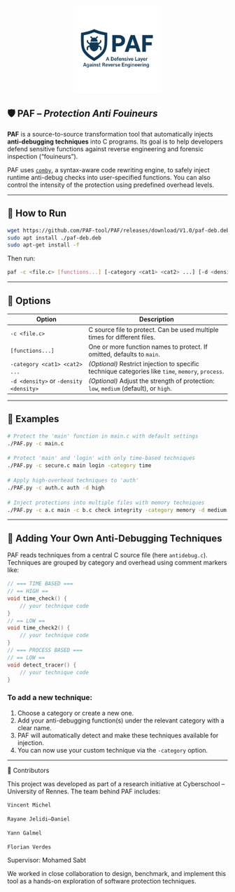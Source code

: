 <p align="center">
  <img src="logo.png" alt="Project Logo" width="200"/>
</p>

## 🛡️ PAF – *Protection Anti Fouineurs*

**PAF**  is a source-to-source transformation tool that automatically injects **anti-debugging techniques** into C programs. Its goal is to help developers defend sensitive functions against reverse engineering and forensic inspection (“fouineurs”).

PAF uses [`comby`](https://comby.dev), a syntax-aware code rewriting engine, to safely inject runtime anti-debug checks into user-specified functions. You can also control the intensity of the protection using predefined overhead levels.

---

## 🚀 How to Run

```bash
wget https://github.com/PAF-tool/PAF/releases/download/V1.0/paf-deb.deb
sudo apt install ./paf-deb.deb
sudo apt-get install -f
```

Then run:

```bash
paf -c <file.c> [functions...] [-category <cat1> <cat2> ...] [-d <density>]
```

---

## 🔧 Options

| Option                                 | Description                                                                                        |
| -------------------------------------- | -------------------------------------------------------------------------------------------------- |
| `-c <file.c>`                          | C source file to protect. Can be used multiple times for different files.                          |
| `[functions...]`                       | One or more function names to protect. If omitted, defaults to `main`.                             |
| `-category <cat1> <cat2> ...`          | *(Optional)* Restrict injection to specific technique categories like `time`, `memory`, `process`. |
| `-d <density>` or `-density <density>` | *(Optional)* Adjust the strength of protection: `low`, `medium` (default), or `high`.              |

---

## 📘 Examples

```bash
# Protect the 'main' function in main.c with default settings
./PAF.py -c main.c

# Protect 'main' and 'login' with only time-based techniques
./PAF.py -c secure.c main login -category time

# Apply high-overhead techniques to 'auth'
./PAF.py -c auth.c auth -d high

# Inject protections into multiple files with memory techniques
./PAF.py -c a.c main -c b.c check integrity -category memory -d medium
```

---

## 🧩 Adding Your Own Anti-Debugging Techniques

PAF reads techniques from a central C source file (here `antidebug.c`). Techniques are grouped by category and overhead using comment markers like:

```c
// === TIME BASED ===
// == HIGH ==
void time_check() {
    // your technique code
}
// == LOW == 
void time_check2() {
    // your technique code
}
// === PROCESS BASED ===
// == LOW ==
void detect_tracer() {
    // your technique code
}
```

### To add a new technique:

1. Choose a category or create a new one.
2. Add your anti-debugging function(s) under the relevant category with a clear name.
3. PAF will automatically detect and make these techniques available for injection.
4. You can now use your custom technique via the `-category` option.

---


👥 Contributors

This project was developed as part of a research initiative at Cyberschool – University of Rennes. The team behind PAF includes:

    Vincent Michel
    
    Rayane Jelidi–Daniel

    Yann Galmel

    Florian Verdes

Supervisor:
Mohamed Sabt

We worked in close collaboration to design, benchmark, and implement this tool as a hands-on exploration of software protection techniques.

